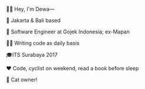 👋🏼 Hey, I'm Dewa—

📍 Jakarta & Bali based

💼 Software Engineer at Gojek Indonesia; ex-Mapan

✍🏼 Writing code as daily basis

🎓ITS Surabaya 2017

♥️ Code, cyclist on weekend, read a book before sleep

🐹 Cat owner!
